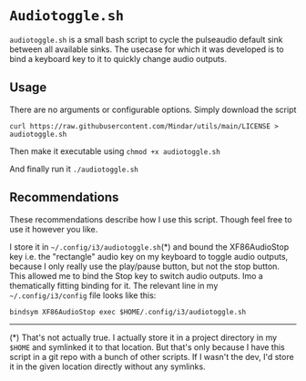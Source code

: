 # `Audiotoggle.sh`
`audiotoggle.sh` is a small bash script to cycle the pulseaudio default sink between all available sinks. The usecase for which it was developed is to bind a keyboard key to it to quickly change audio outputs.

## Usage

There are no arguments or configurable options. Simply download the script 

`curl https://raw.githubusercontent.com/Mindar/utils/main/LICENSE > audiotoggle.sh`

Then make it executable using `chmod +x audiotoggle.sh`

And finally run it `./audiotoggle.sh`


## Recommendations
These recommendations describe how I use this script. Though feel free to use it however you like.

I store it in `~/.config/i3/audiotoggle.sh`(*) and bound the XF86AudioStop key i.e. the "rectangle" audio key on my keyboard to toggle audio outputs, because I only really use the play/pause button, but not the stop button. This allowed me to bind the Stop key to switch audio outputs. Imo a thematically fitting binding for it. The relevant line in my `~/.config/i3/config` file looks like this:

```
bindsym XF86AudioStop exec $HOME/.config/i3/audiotoggle.sh
```


---

(*) That's not actually true. I actually store it in a project directory in my `$HOME` and symlinked it to that location. But that's only because I have this script in a git repo with a bunch of other scripts. If I wasn't the dev, I'd store it in the given location directly without any symlinks.